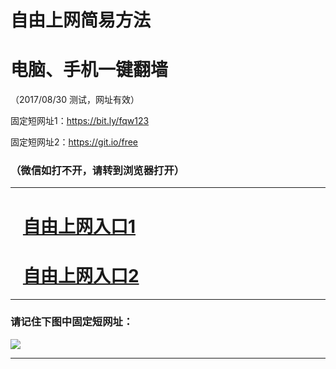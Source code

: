 ﻿# 自由上网简易方法

# 电脑、手机一键翻墙

（2017/08/30 测试，网址有效）

固定短网址1：https://bit.ly/fqw123

固定短网址2：https://git.io/free

### （微信如打不开，请转到浏览器打开）


***





# &nbsp;&nbsp; <a href=" " target="_blank">自由上网入口1</a>
# &nbsp;&nbsp; <a href="http://ft3271819589.fwq-tz1002.xyz/fwqtz02.html?t=090500122820 " target="_blank">自由上网入口2</a>
***

### 请记住下图中固定短网址：

<img src="https://s3-ap-northeast-1.amazonaws.com/fqtz-01/yjfq-20170419ok.png" /> 


***

